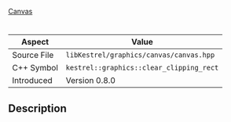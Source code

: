 [Canvas](index.md)
# 
| Aspect | Value |
| --- | --- |
| Source File | `libKestrel/graphics/canvas/canvas.hpp` |
| C++ Symbol | `kestrel::graphics::clear_clipping_rect` |
| Introduced | Version 0.8.0 |
## Description
